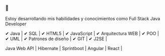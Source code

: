 ### 👋

Estoy desarrollando mis habilidades y conocimientos como Full Stack Java Developer  

✔ Java | ✔ SQL | ✔ HTML5 | ✔ JavaScript | ✔ Arquitectura WEB | ✔ POO | ✔ UML | ✔ Patrones de diseño | ✔ GIT | ✔ J2SE |  

Java Web API | Hibernate | Sprintboot | Angular | React |
